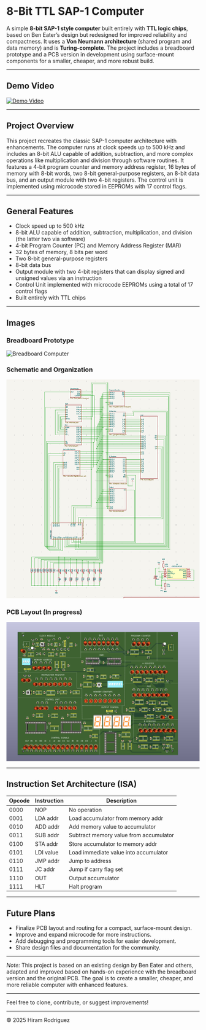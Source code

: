 # 8-Bit TTL SAP-1 Computer

A simple **8-bit SAP-1 style computer** built entirely with **TTL logic chips**, based on Ben Eater’s design but redesigned for improved reliability and compactness. It uses a **Von Neumann architecture** (shared program and data memory) and is **Turing-complete**. The project includes a breadboard prototype and a PCB version in development using surface-mount components for a smaller, cheaper, and more robust build.

---

## Demo Video

[![Demo Video](https://img.youtube.com/vi/YOUTUBE_VIDEO_ID/0.jpg)]([https://www.youtube.com/watch?v=YOUTUBE_VIDEO_ID](https://www.youtube.com/shorts/W9d1hmj4LQU))

---

## Project Overview

This project recreates the classic SAP-1 computer architecture with enhancements. The computer runs at clock speeds up to 500 kHz and includes an 8-bit ALU capable of addition, subtraction, and more complex operations like multiplication and division through software routines. It features a 4-bit program counter and memory address register, 16 bytes of memory with 8-bit words, two 8-bit general-purpose registers, an 8-bit data bus, and an output module with two 4-bit registers. The control unit is implemented using microcode stored in EEPROMs with 17 control flags.

---

## General Features

- Clock speed up to 500 kHz  
- 8-bit ALU capable of addition, subtraction, multiplication, and division (the latter two via software)  
- 4-bit Program Counter (PC) and Memory Address Register (MAR)  
- 32 bytes of memory, 8 bits per word  
- Two 8-bit general-purpose registers  
- 8-bit data bus  
- Output module with two 4-bit registers that can display signed and unsigned values via an instruction  
- Control Unit implemented with microcode EEPROMs using a total of 17 control flags  
- Built entirely with TTL chips  

---

## Images

### Breadboard Prototype

![Breadboard Computer](./8bit.png)

### Schematic and Organization

![Schematic and Organization](./overall_organization.png)

### PCB Layout (In progress)

![PCB Layout](./pcb.png)

---

## Instruction Set Architecture (ISA)

| Opcode | Instruction | Description                         |
|--------|-------------|-----------------------------------|
| 0000   | NOP         | No operation                      |
| 0001   | LDA addr    | Load accumulator from memory addr |
| 0010   | ADD addr    | Add memory value to accumulator    |
| 0011   | SUB addr    | Subtract memory value from accumulator |
| 0100   | STA addr    | Store accumulator to memory addr  |
| 0101   | LDI value   | Load immediate value into accumulator |
| 0110   | JMP addr    | Jump to address                   |
| 0111   | JC addr     | Jump if carry flag set            |
| 1110   | OUT         | Output accumulator                |
| 1111   | HLT         | Halt program                     |

---

## Future Plans

- Finalize PCB layout and routing for a compact, surface-mount design.  
- Improve and expand microcode for more instructions.  
- Add debugging and programming tools for easier development.  
- Share design files and documentation for the community.

---

*Note:* This project is based on an existing design by Ben Eater and others, adapted and improved based on hands-on experience with the breadboard version and the original PCB. The goal is to create a smaller, cheaper, and more reliable computer with enhanced features.

---

Feel free to clone, contribute, or suggest improvements!

---

© 2025 Hiram Rodriguez
